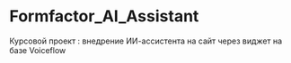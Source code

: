 # Formfactor_AI_Assistant
Курсовой проект : внедрение ИИ-ассистента на сайт через виджет на базе Voiceflow
